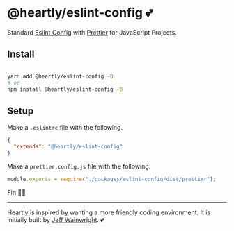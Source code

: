 # @heartly/eslint-config 💕

Standard [Eslint Config](https://eslint.org/docs/developer-guide/shareable-configs) with [Prettier](https://prettier.io/) for JavaScript Projects.

## Install

```bash

yarn add @heartly/eslint-config -D
# or
npm install @heartly/eslint-config -D

```

## Setup

Make a `.eslintrc` file with the following.

```json
{
  "extends": "@heartly/eslint-config"
}
```

Make a `prettier.config.js` file with the following.

```js
module.exports = require("./packages/eslint-config/dist/prettier");
```

Fin 👨‍🎨

---

Heartly is inspired by wanting a more friendly coding environment.
It is initially built by [Jeff Wainwright](https://github.com/yowainwright). 💕
